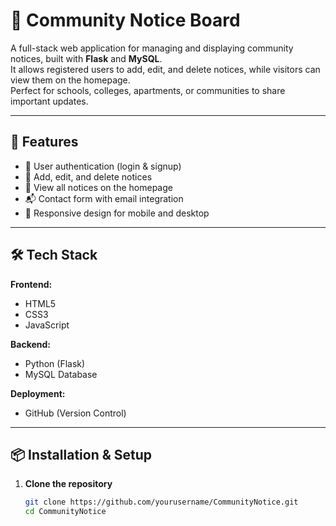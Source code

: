 # 📢 Community Notice Board

A full-stack web application for managing and displaying community notices, built with **Flask** and **MySQL**.  
It allows registered users to add, edit, and delete notices, while visitors can view them on the homepage.  
Perfect for schools, colleges, apartments, or communities to share important updates.

---

## 🚀 Features
- 🔑 User authentication (login & signup)
- 📝 Add, edit, and delete notices
- 📄 View all notices on the homepage
- 📬 Contact form with email integration
- 📱 Responsive design for mobile and desktop

---

## 🛠 Tech Stack
**Frontend:**
- HTML5
- CSS3
- JavaScript

**Backend:**
- Python (Flask)
- MySQL Database

**Deployment:**
- GitHub (Version Control)

---

## 📦 Installation & Setup

1. **Clone the repository**
   ```bash
   git clone https://github.com/yourusername/CommunityNotice.git
   cd CommunityNotice
